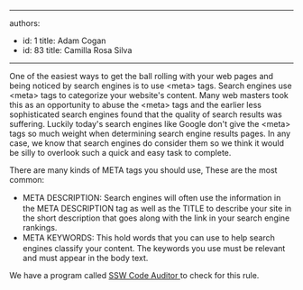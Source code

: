 

---
authors:
  - id: 1
    title: Adam Cogan
  - id: 83
    title: Camilla Rosa Silva
---




<span class='intro'> <p>One of the easiest ways to get the ball rolling with your web pages and being noticed by search engines is to use &lt;meta&gt; tags. Search engines use &lt;meta&gt; tags to categorize your website's content. Many web masters took this as an opportunity to abuse the &lt;meta&gt; tags and the earlier less sophisticated search engines found that the quality of search results was suffering. Luckily today's search engines like Google don't give the &lt;meta&gt; tags so much weight when determining search engine results pages. In any case, we know that search engines do consider them so we think it would be silly to overlook such a quick and easy task to complete.</p> </span>

There are many kinds of META tags you should use, These are the most common&#58;<br><ul><li><span style="line-height&#58;20px;">META DESCRIPTION&#58; Search engines will often use the information in the META DESCRIPTION tag as well as the TITLE to describe your site in the short description that goes along with the link in your search engine rankings.</span><br></li><li><span style="line-height&#58;20px;">META KEYWORDS&#58; This hold words that you can use to help search engines classify your content. The keywords you use must be relevant and must appear in the body text.</span><br></li></ul><p class="ssw15-rteElement-YellowBorderBox">We have a program called&#160;<a href="http&#58;//codeauditor.com/">SSW Code Auditor&#160;​</a>​to check for this rule.​</p>


